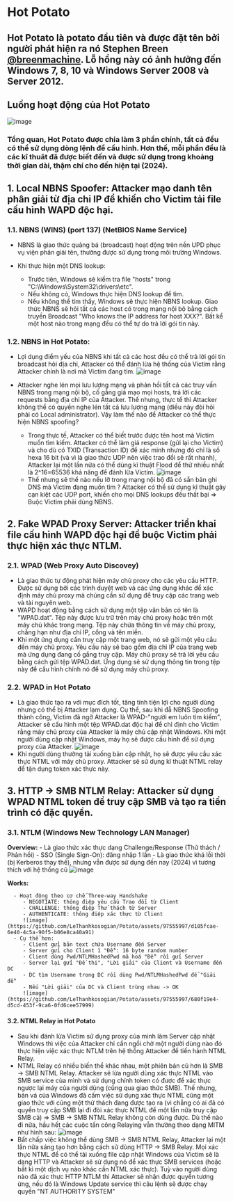 # Hot Potato

## Hot Potato là potato đầu tiên và được đặt tên bởi người phát hiện ra nó Stephen Breen [@breenmachine](https://twitter.com/breenmachine). Lỗ hổng này có ảnh hưởng đến Windows 7, 8, 10 và Windows Server 2008 và Server 2012.

## Luồng hoạt động của Hot Potato

![image](https://github.com/LeThanhkosogian/Potato/assets/97555997/82014ed2-b92c-42fd-b087-91f8c1778a85)

### Tổng quan, Hot Potato được chia làm 3 phần chính, tất cả đều có thể sử dụng dòng lệnh để cấu hình. Hơn thế, mỗi phần đều là các kĩ thuât đã được biết đến và được sử dụng trong khoảng thời gian dài, thậm chí cho đến hiện tại (2024).

## 1. Local NBNS Spoofer: Attacker mạo danh tên phân giải từ địa chỉ IP để khiến cho Victim tải file cấu hình WAPD độc hại.

### 1.1. NBNS (WINS) (port 137) (NetBIOS Name Service)

   - NBNS là giao thức quảng bá (broadcast) hoạt động trên nền UPD phục vụ viện phân giải tên, thường được sử dụng trong môi trường Windows.
   - Khi thực hiện một DNS lookup:

     - Trước tiên, Windows sẽ kiểm tra file "hosts" trong "C:\Windows\System32\drivers\etc".
     - Nếu không có, Windows thực hiện DNS lookup để tìm.
     - Nếu không thể tìm thấy, Windows sẽ thực hiện NBNS lookup. Giao thức NBNS sẽ hỏi tất cả các host có trong mạng nội bộ bằng cách truyền Broadcast "Who knows the IP address for host XXX?". Bất kể một host nào trong mạng đều có thể tự do trả lời gói tin này.

### 1.2. NBNS in Hot Potato:

   - Lợi dụng điểm yếu của NBNS khi tất cả các host đều có thể trả lời gói tin broadcast hỏi địa chỉ, Attacker có thể đánh lừa hệ thống của Victim rằng Attacker chính là nơi mà Victim đang tìm.
   ![image](https://github.com/LeThanhkosogian/Potato/assets/97555997/bbca36e6-3457-4570-8c6c-3d7b89340252)
   - Attacker nghe lén mọi lưu lượng mạng và phản hồi tất cả các truy vấn NBNS trong mạng nội bộ, cố gắng giả mạo mọi hosts, trả lời các requests bằng địa chỉ IP của Attacker. Thế nhưng, thực tế thì Attacker không thể có quyền nghe lén tất cả lưu lượng mạng (điều này đòi hỏi phải có Local administrator). Vậy làm thế nào để Attacker có thể thực hiện NBNS spoofing?
  
      - Trong thực tế, Attacker có thể biết trước được tên host mà Victim muốn tìm kiếm. Attacker có thể làm giả response (gửi lại cho Victim) và cho dù có TXID (Transaction ID) để xác minh nhưng đó chỉ là số hexa 16 bit (và vì là giao thức UDP nên việc trao đổi sẽ rất nhanh), Attacker lại một lần nữa có thể dùng kĩ thuật Flood để thử nhiều nhất là 2^16=65536 khả năng để đánh lừa Victim.
        ![image](https://github.com/LeThanhkosogian/Potato/assets/97555997/8edc2292-ed4a-4c5f-9b6b-f227490c9f0e)
      - Thế nhưng sẽ thế nào nếu lỡ trong mạng nội bộ đã có sẵn bản ghi DNS mà Victim đang muốn tìm ? Attacker có thể sử dụng kĩ thuật gây cạn kiệt các UDP port, khiến cho mọi DNS lookups đều thất bại => Buộc Victim phải dùng NBNS.

## 2. Fake WPAD Proxy Server: Attacker triển khai file cấu hình WAPD độc hại để buộc Victim phải thực hiện xác thực NTLM.

### 2.1. WPAD (Web Proxy Auto Discovey)

   - Là giao thức tự động phát hiện máy chủ proxy cho các yêu cầu HTTP. Được sử dụng bởi các trình duyệt web và các ứng dụng khác để xác định máy chủ proxy mà chúng cần sử dụng để truy cập các trang web và tài nguyên web.
   - WAPD hoạt động bằng cách sử dụng một tệp văn bản có tên là "WPAD.dat". Tệp này được lưu trữ trên máy chủ proxy hoặc trên một máy chủ khác trong mạng. Tệp này chứa thông tin về máy chủ proxy, chẳng hạn như địa chỉ IP, cổng và tên miền.
   - Khi một ứng dụng cần truy cập một trang web, nó sẽ gửi một yêu cầu đến máy chủ proxy. Yêu cầu này sẽ bao gồm địa chỉ IP của trang web mà ứng dụng đang cố gắng truy cập. Máy chủ proxy sẽ trả lời yêu cầu bằng cách gửi tệp WPAD.dat. Ứng dụng sẽ sử dụng thông tin trong tệp này để cấu hình chính nó để sử dụng máy chủ proxy.
  
### 2.2. WPAD in Hot Potato

   - Là giao thức tạo ra với mục đích tốt, tăng tính tiện lợi cho người dùng nhưng có thể bị Attacker lạm dụng. Cụ thể, sau khi đẫ NBNS Spoofing thành công, Victim đã ngỡ Attacker là WPAD-"người em luôn tìm kiếm", Attacker sẽ cấu hình một tệp WPAD.dat độc hại để chỉ định cho Victim rằng máy chủ proxy của Attacker là máy chủ cập nhật Windows. Khi một người dùng cập nhật Windows, máy họ sẽ được cấu hình để sử dụng proxy của Attacker.
     ![image](https://github.com/LeThanhkosogian/Potato/assets/97555997/4190058a-652c-4cf9-b4fb-9fc1fdb29e86)
   - Khi người dùng thường tải xuống bản cập nhật, họ sẽ được yêu cầu xác thực NTML với máy chủ proxy. Attacker sẽ sử dụng kĩ thuật NTML relay để tận dụng token xác thực này.
     
## 3. HTTP -> SMB NTLM Relay: Attacker sử dụng WPAD NTML token để truy cập SMB và tạo ra tiển trình có đặc quyền.
### 3.1. NTLM (Windows New Technology LAN Manager)
   **Overview:**
      - Là giao thức xác thực dạng Challenge/Response (Thử thách / Phản hồi)
      - SSO (Single Sign-On): đăng nhập 1 lần
      - Là giao thức khá lỗi thời (bị Kerberos thay thế), nhưng vẫn được sử dụng đến nay (2024) vì tương thích với hệ thống cũ
      ![image](https://github.com/LeThanhkosogian/Potato/assets/97555997/99b72562-f65f-4201-a131-fe7a096af13e)
      
   **Works:**
   
      - Hoạt động theo cơ chế Three-way Handshake
         - NEGOTIATE: thông điệp yêu cầu Trao đổi từ Client
         - CHALLENGE: thông điệp Thử thách từ Server
         - AUTHENTICATE: thông điệp xác thực từ Client
         ![image](https://github.com/LeThanhkosogian/Potato/assets/97555997/d105fcae-6e40-4c5a-90f5-b06e8ca40a91)
      - Cụ thể hơn:
         - Client gửi bản text chứa Username đến Server
         - Server gửi cho Client 1 "Đề": 16 byte random number
         - Client dùng Pwd/NTLMHashedPwd mã hoá "Đề" rồi gửi Server
         - Server lại gửi "Đề thi", "Lời giải" của Client và Username đến DC
         - DC tìm Username trong DC rồi dùng Pwd/NTLMHashedPwd để "Giải đề"
         - Nếu "Lời giải" của DC và Client trùng nhau -> OK
         ![image](https://github.com/LeThanhkosogian/Potato/assets/97555997/680f19e4-d5cd-453f-9ca6-0fd6cee57999)
         
#### 3.2. NTML Relay in Hot Potato
   - Sau khi đánh lừa Victim sử dụng proxy của mình làm Server cập nhật Windows thì việc của Attacker chỉ cần ngồi chờ một người dùng nào đó thực hiện việc xác thực NTLM trên hệ thống Attacker để tiến hành NTML Relay.
   - NTML Relay có nhiều biến thể khác nhau, một phiên bản cũ hơn là SMB -> SMB NTML Relay. Attacker sẽ lừa người dùng xác thực NTML vào SMB service của mình và sử dụng chính token có được để xác thực ngược lại máy của người dùng (cũng qua giao thức SMB). Thế nhưng, bản vá của Windows đã cấm việc sử dụng xác thực NTML cũng một giao thức với cũng một thử thách đang được tạo ra (vì chẳng có ai đã có quyền truy cập SMB lại đi đòi xác thực NTML để một lần nữa truy cập SMB cả) => SMB -> SMB NTML Relay không còn dùng được. Dù thế nào đi nữa, hầu hết các cuộc tấn công Relaying vẫn thường theo dạng MITM như hình sau:
     ![image](https://github.com/LeThanhkosogian/Potato/assets/97555997/be9453af-2204-49df-88ac-007ced8e1195)
   - Bất chấp việc không thể dùng SMB -> SMB NTML Relay, Attacker lại một lần nữa sáng tạo hơn bằng cách sử dùng HTTP -> SMB Relay. Mọi xác thực NTML để có thể tải xuống file cập nhật Windows của Victim sẽ là dạng HTTP và Attacker sẽ sử dụng nó để xác thực SMB services (hoặc bất kì một dịch vụ nào khác cần NTML xác thực). Tuỳ vào người dùng nào đã xác thực HTTP NTLM thì Attacker sẽ nhận được quyền tương ứng, nếu đó là Windows Update service thì câu lệnh sẽ được chạy quyền "NT AUTHORITY SYSTEM"
